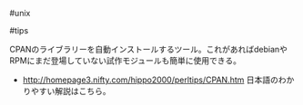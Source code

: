 #unix

#tips



CPANのライブラリーを自動インストールするツール。これがあればdebianやRPMにまだ登場していない試作モジュールも簡単に使用できる。

* http://homepage3.nifty.com/hippo2000/perltips/CPAN.htm 日本語のわかりやすい解説はこちら。




